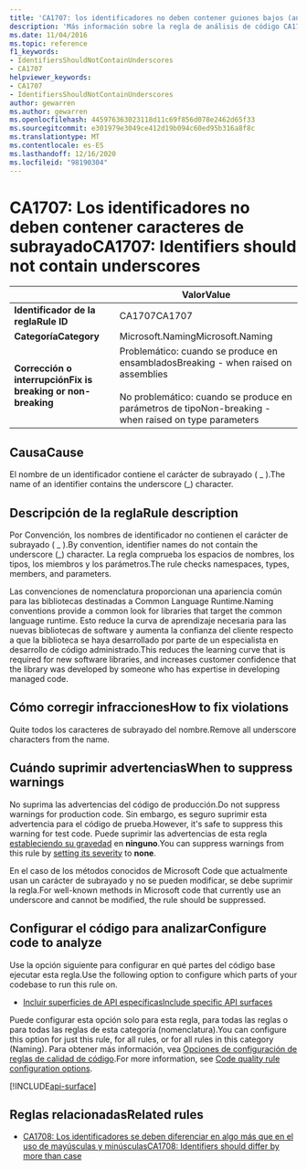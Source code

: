 ```yaml
---
title: 'CA1707: los identificadores no deben contener guiones bajos (análisis de código)'
description: 'Más información sobre la regla de análisis de código CA1707: los identificadores no deben contener guiones bajos'
ms.date: 11/04/2016
ms.topic: reference
f1_keywords:
- IdentifiersShouldNotContainUnderscores
- CA1707
helpviewer_keywords:
- CA1707
- IdentifiersShouldNotContainUnderscores
author: gewarren
ms.author: gewarren
ms.openlocfilehash: 445976363023118d11c69f856d078e2462d65f33
ms.sourcegitcommit: e301979e3049ce412d19b094c60ed95b316a8f8c
ms.translationtype: MT
ms.contentlocale: es-ES
ms.lasthandoff: 12/16/2020
ms.locfileid: "98190304"
---
```

# <a name="ca1707-identifiers-should-not-contain-underscores"></a><span data-ttu-id="322c6-103">CA1707: Los identificadores no deben contener caracteres de subrayado</span><span class="sxs-lookup"><span data-stu-id="322c6-103">CA1707: Identifiers should not contain underscores</span></span>

| | <span data-ttu-id="322c6-104">Valor</span><span class="sxs-lookup"><span data-stu-id="322c6-104">Value</span></span> |
|-|-|
| <span data-ttu-id="322c6-105">**Identificador de la regla**</span><span class="sxs-lookup"><span data-stu-id="322c6-105">**Rule ID**</span></span> |<span data-ttu-id="322c6-106">CA1707</span><span class="sxs-lookup"><span data-stu-id="322c6-106">CA1707</span></span>|
| <span data-ttu-id="322c6-107">**Categoría**</span><span class="sxs-lookup"><span data-stu-id="322c6-107">**Category**</span></span> |<span data-ttu-id="322c6-108">Microsoft.Naming</span><span class="sxs-lookup"><span data-stu-id="322c6-108">Microsoft.Naming</span></span>|
| <span data-ttu-id="322c6-109">**Corrección o interrupción**</span><span class="sxs-lookup"><span data-stu-id="322c6-109">**Fix is breaking or non-breaking**</span></span> |<span data-ttu-id="322c6-110">Problemático: cuando se produce en ensamblados</span><span class="sxs-lookup"><span data-stu-id="322c6-110">Breaking - when raised on assemblies</span></span><br/><br/><span data-ttu-id="322c6-111">No problemático: cuando se produce en parámetros de tipo</span><span class="sxs-lookup"><span data-stu-id="322c6-111">Non-breaking - when raised on type parameters</span></span>|

## <a name="cause"></a><span data-ttu-id="322c6-112">Causa</span><span class="sxs-lookup"><span data-stu-id="322c6-112">Cause</span></span>

<span data-ttu-id="322c6-113">El nombre de un identificador contiene el carácter de subrayado ( \_ ).</span><span class="sxs-lookup"><span data-stu-id="322c6-113">The name of an identifier contains the underscore (\_) character.</span></span>

## <a name="rule-description"></a><span data-ttu-id="322c6-114">Descripción de la regla</span><span class="sxs-lookup"><span data-stu-id="322c6-114">Rule description</span></span>

<span data-ttu-id="322c6-115">Por Convención, los nombres de identificador no contienen el carácter de subrayado ( \_ ).</span><span class="sxs-lookup"><span data-stu-id="322c6-115">By convention, identifier names do not contain the underscore (\_) character.</span></span> <span data-ttu-id="322c6-116">La regla comprueba los espacios de nombres, los tipos, los miembros y los parámetros.</span><span class="sxs-lookup"><span data-stu-id="322c6-116">The rule checks namespaces, types, members, and parameters.</span></span>

<span data-ttu-id="322c6-117">Las convenciones de nomenclatura proporcionan una apariencia común para las bibliotecas destinadas a Common Language Runtime.</span><span class="sxs-lookup"><span data-stu-id="322c6-117">Naming conventions provide a common look for libraries that target the common language runtime.</span></span> <span data-ttu-id="322c6-118">Esto reduce la curva de aprendizaje necesaria para las nuevas bibliotecas de software y aumenta la confianza del cliente respecto a que la biblioteca se haya desarrollado por parte de un especialista en desarrollo de código administrado.</span><span class="sxs-lookup"><span data-stu-id="322c6-118">This reduces the learning curve that is required for new software libraries, and increases customer confidence that the library was developed by someone who has expertise in developing managed code.</span></span>

## <a name="how-to-fix-violations"></a><span data-ttu-id="322c6-119">Cómo corregir infracciones</span><span class="sxs-lookup"><span data-stu-id="322c6-119">How to fix violations</span></span>

<span data-ttu-id="322c6-120">Quite todos los caracteres de subrayado del nombre.</span><span class="sxs-lookup"><span data-stu-id="322c6-120">Remove all underscore characters from the name.</span></span>

## <a name="when-to-suppress-warnings"></a><span data-ttu-id="322c6-121">Cuándo suprimir advertencias</span><span class="sxs-lookup"><span data-stu-id="322c6-121">When to suppress warnings</span></span>

<span data-ttu-id="322c6-122">No suprima las advertencias del código de producción.</span><span class="sxs-lookup"><span data-stu-id="322c6-122">Do not suppress warnings for production code.</span></span> <span data-ttu-id="322c6-123">Sin embargo, es seguro suprimir esta advertencia para el código de prueba.</span><span class="sxs-lookup"><span data-stu-id="322c6-123">However, it's safe to suppress this warning for test code.</span></span> <span data-ttu-id="322c6-124">Puede suprimir las advertencias de esta regla [estableciendo su gravedad](../configuration-options.md#severity-level) en **ninguno**.</span><span class="sxs-lookup"><span data-stu-id="322c6-124">You can suppress warnings from this rule by [setting its severity](../configuration-options.md#severity-level) to **none**.</span></span>

<span data-ttu-id="322c6-125">En el caso de los métodos conocidos de Microsoft Code que actualmente usan un carácter de subrayado y no se pueden modificar, se debe suprimir la regla.</span><span class="sxs-lookup"><span data-stu-id="322c6-125">For well-known methods in Microsoft code that currently use an underscore and cannot be modified, the rule should be suppressed.</span></span>

## <a name="configure-code-to-analyze"></a><span data-ttu-id="322c6-126">Configurar el código para analizar</span><span class="sxs-lookup"><span data-stu-id="322c6-126">Configure code to analyze</span></span>

<span data-ttu-id="322c6-127">Use la opción siguiente para configurar en qué partes del código base ejecutar esta regla.</span><span class="sxs-lookup"><span data-stu-id="322c6-127">Use the following option to configure which parts of your codebase to run this rule on.</span></span>

- [<span data-ttu-id="322c6-128">Incluir superficies de API específicas</span><span class="sxs-lookup"><span data-stu-id="322c6-128">Include specific API surfaces</span></span>](#include-specific-api-surfaces)

<span data-ttu-id="322c6-129">Puede configurar esta opción solo para esta regla, para todas las reglas o para todas las reglas de esta categoría (nomenclatura).</span><span class="sxs-lookup"><span data-stu-id="322c6-129">You can configure this option for just this rule, for all rules, or for all rules in this category (Naming).</span></span> <span data-ttu-id="322c6-130">Para obtener más información, vea [Opciones de configuración de reglas de calidad de código](../code-quality-rule-options.md).</span><span class="sxs-lookup"><span data-stu-id="322c6-130">For more information, see [Code quality rule configuration options](../code-quality-rule-options.md).</span></span>

[!INCLUDE[api-surface](~/includes/code-analysis/api-surface.md)]

## <a name="related-rules"></a><span data-ttu-id="322c6-131">Reglas relacionadas</span><span class="sxs-lookup"><span data-stu-id="322c6-131">Related rules</span></span>

- [<span data-ttu-id="322c6-132">CA1708: Los identificadores se deben diferenciar en algo más que en el uso de mayúsculas y minúsculas</span><span class="sxs-lookup"><span data-stu-id="322c6-132">CA1708: Identifiers should differ by more than case</span></span>](ca1708.md)
